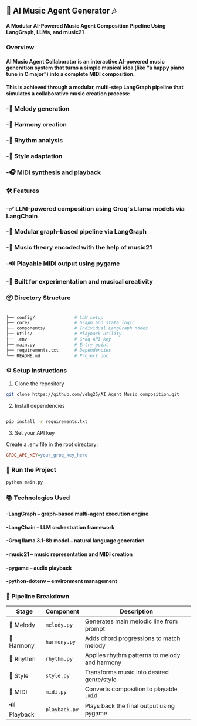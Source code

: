 ## 🎼 AI Music Agent Generator 🎶
#### A Modular AI-Powered Music Agent Composition Pipeline Using LangGraph, LLMs, and music21

### Overview
#### AI Music Agent Collaborator is an interactive AI-powered music generation system that turns a simple musical idea (like “a happy piano tune in C major”) into a complete MIDI composition.

#### This is achieved through a modular, multi-step LangGraph pipeline that simulates a collaborative music creation process:

### -🧠 Melody generation
         
### -🎹 Harmony creation

### -🥁 Rhythm analysis

### -🎼 Style adaptation

### -🎧 MIDI synthesis and playback

### 🛠 Features
### -✅ LLM-powered composition using Groq's Llama models via LangChain

### -🧩 Modular graph-based pipeline via LangGraph

### -🎵 Music theory encoded with the help of music21

### -🔊 Playable MIDI output using pygame

### -🌱 Built for experimentation and musical creativity

### 📦 Directory Structure
```bash

├── config/               # LLM setup
├── core/                 # Graph and state logic
├── components/           # Individual LangGraph nodes
├── utils/                # Playback utility
├── .env                  # Groq API key
├── main.py               # Entry point
├── requirements.txt      # Dependencies
└── README.md             # Project doc
```
### ⚙️ Setup Instructions
1. Clone the repository
```bash
git clone https://github.com/vebg25/AI_Agent_Music_composition.git
```

2. Install dependencies
```bash

pip install -r requirements.txt

```
3. Set your API key

Create a .env file in the root directory:

```ini
GROQ_API_KEY=your_groq_key_here
```
### 🚀 Run the Project
```bash
python main.py
```

### 📚 Technologies Used
#### -LangGraph – graph-based multi-agent execution engine

#### -LangChain – LLM orchestration framework

#### -Groq llama 3.1-8b model – natural language generation

#### -music21 – music representation and MIDI creation

#### -pygame – audio playback

#### -python-dotenv – environment management

### 🔄 Pipeline Breakdown

| Stage       | Component     | Description                                   |
| ----------- | ------------- | --------------------------------------------- |
| 🎼 Melody   | `melody.py`   | Generates main melodic line from prompt       |
| 🎹 Harmony  | `harmony.py`  | Adds chord progressions to match melody       |
| 🥁 Rhythm   | `rhythm.py`   | Applies rhythm patterns to melody and harmony |
| 🎻 Style    | `style.py`    | Transforms music into desired genre/style     |
| 🧾 MIDI     | `midi.py`     | Converts composition to playable `.mid`       |
| 🔊 Playback | `playback.py` | Plays back the final output using pygame      |
